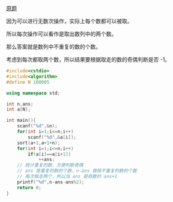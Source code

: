 [原题](https://www.luogu.com.cn/problem/AT2299)

因为可以进行无数次操作，实际上每个数都可以被取。

所以每次操作可以看作是取出数列中的两个数。

那么答案就是数列中不重复的数的个数。

考虑到每次都取两个数，所以结果要根据取走的数的奇偶判断是否 -1。

```cpp
#include<cstdio>
#include<algorithm>
#define N 100005

using namespace std;

int n,ans;
int a[N];

int main(){
	scanf("%d",&n);
	for(int i=1;i<=n;i++)
		scanf("%d",&a[i]);
	sort(a+1,a+1+n);
	for(int i=1;i<=n;i++)
		if(a[i]==a[i+1])
			++ans;
	// 统计重复的数，方便判断奇偶
	// ans 是重复的数的个数，n-ans 救赎不重复的数的个数
	// 每次取走两个，所以当 ans 是奇数时 ans+1 
	printf("%d",n-ans-ans%2);
	return 0;
}
```
